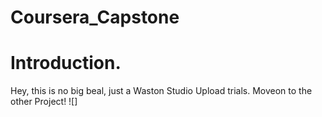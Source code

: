 # Coursera_Capstone
# Introduction.

Hey, this is no big beal, just a Waston Studio Upload trials. Moveon to the other Project!
![]
